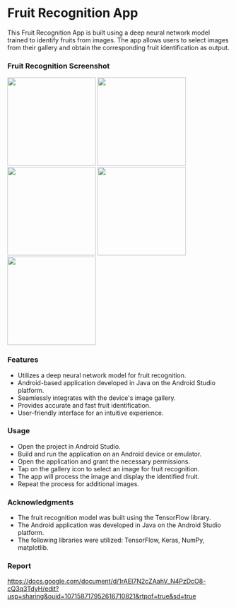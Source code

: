 # Fruit Recognition App

This Fruit Recognition App is built using a deep neural network model trained to identify fruits from images. The app allows users to select images from their gallery and obtain the corresponding fruit identification as output.

### Fruit Recognition Screenshot

<div>
  <img src="https://github.com/HseinKt/Fruit-Recognition/assets/120685276/53e23d29-e304-4892-bf06-16945be60939.jpg" width="200">
  <img src="https://github.com/HseinKt/Fruit-Recognition/assets/120685276/e387d883-b2a4-48d7-9295-0365eff14de5.jpg" width="200">
</div>

<div>
  <img src="https://github.com/HseinKt/Fruit-Recognition/assets/120685276/b0365ea1-8d59-46b5-a0a6-14f764135c62.jpg" width="200">
  <img src="https://github.com/HseinKt/Fruit-Recognition/assets/120685276/561bdd21-eb82-4026-a3ae-ac3338c41c4f.jpg" width="200">
  <img src="https://github.com/HseinKt/Fruit-Recognition/assets/120685276/6c4ed1e6-0976-4696-a6bf-5d814311298f.jpg" width="200">
</div>


### Features

<ul>
  <li>Utilizes a deep neural network model for fruit recognition. </li>
  <li>Android-based application developed in Java on the Android Studio platform. </li>
  <li>Seamlessly integrates with the device's image gallery. </li>
  <li>Provides accurate and fast fruit identification. </li>
  <li>User-friendly interface for an intuitive experience. </li>
</ul>


### Usage

<ul>
  <li>Open the project in Android Studio. </li>
  <li>Build and run the application on an Android device or emulator. </li>
  <li>Open the application and grant the necessary permissions. </li>
  <li>Tap on the gallery icon to select an image for fruit recognition. </li>
  <li>The app will process the image and display the identified fruit. </li>
  <li>Repeat the process for additional images. </li>
</ul>


### Acknowledgments
<ul>
  <li>The fruit recognition model was built using the TensorFlow library. </li>
  <li>The Android application was developed in Java on the Android Studio platform. </li>
  <li>The following libraries were utilized: TensorFlow, Keras, NumPy, matplotlib.</li>
</ul>

### Report

https://docs.google.com/document/d/1rAEI7N2cZAahV_N4PzDcO8-cQ3q3TdyH/edit?usp=sharing&ouid=107158717952616710821&rtpof=true&sd=true

    
    
    

    

    

    

    
    
    
   
    
